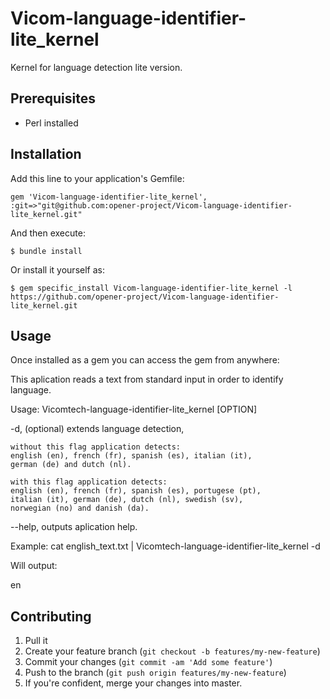 Vicom-language-identifier-lite_kernel
=====================================

Kernel for language detection lite version.

## Prerequisites

  * Perl installed

## Installation

Add this line to your application's Gemfile:

    gem 'Vicom-language-identifier-lite_kernel', :git=>"git@github.com:opener-project/Vicom-language-identifier-lite_kernel.git"

And then execute:

    $ bundle install

Or install it yourself as:

    $ gem specific_install Vicom-language-identifier-lite_kernel -l https://github.com/opener-project/Vicom-language-identifier-lite_kernel.git

## Usage

Once installed as a gem you can access the gem from anywhere:

This aplication reads a text from standard input in order to identify language.

Usage: Vicomtech-language-identifier-lite_kernel [OPTION]

-d,	(optional) extends language detection,

	without this flag application detects:
	english (en), french (fr), spanish (es), italian (it),
	german (de) and dutch (nl).

	with this flag application detects:
	english (en), french (fr), spanish (es), portugese (pt),
	italian (it), german (de), dutch (nl), swedish (sv),
	norwegian (no) and danish (da).

--help,	outputs aplication help.

Example: cat english_text.txt | Vicomtech-language-identifier-lite_kernel -d

Will output:

en


## Contributing

1. Pull it
2. Create your feature branch (`git checkout -b features/my-new-feature`)
3. Commit your changes (`git commit -am 'Add some feature'`)
4. Push to the branch (`git push origin features/my-new-feature`)
5. If you're confident, merge your changes into master.
